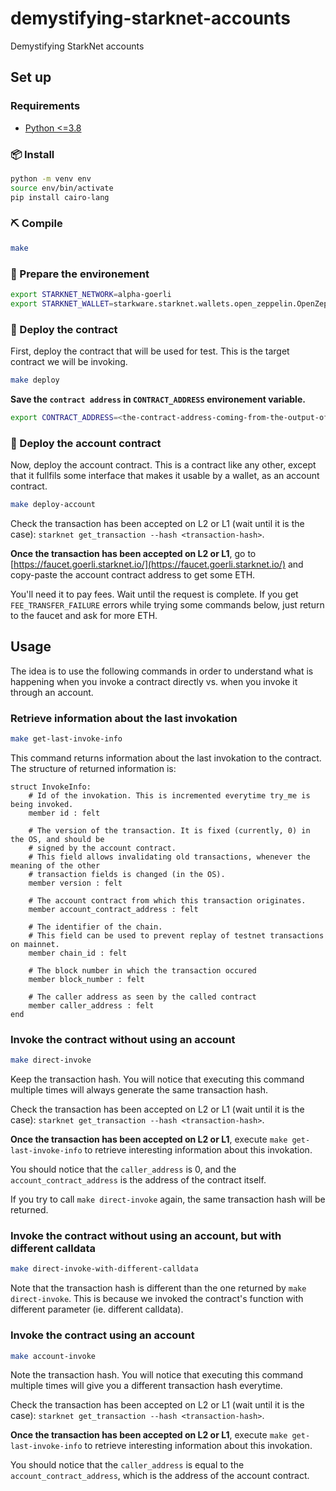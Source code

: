 # demystifying-starknet-accounts
Demystifying StarkNet accounts

## Set up

### Requirements

- [Python <=3.8](https://www.python.org/downloads/)

### 📦 Install

```bash
python -m venv env
source env/bin/activate
pip install cairo-lang
```

### ⛏️ Compile

```bash
make
```

### 🔧 Prepare the environement

```bash
export STARKNET_NETWORK=alpha-goerli
export STARKNET_WALLET=starkware.starknet.wallets.open_zeppelin.OpenZeppelinAccount
```

### 🚀 Deploy the contract

First, deploy the contract that will be used for test. This is the target contract we will be invoking.

```bash
make deploy
```

**Save the `contract address` in `CONTRACT_ADDRESS` environement variable.**

```bash
export CONTRACT_ADDRESS=<the-contract-address-coming-from-the-output-of-make-deploy>
```

### 🚀 Deploy the account contract

Now, deploy the account contract. This is a contract like any other, except that it fullfils some interface that makes it 
usable by a wallet, as an account contract.

```bash
make deploy-account
```

Check the transaction has been accepted on L2 or L1 (wait until it is the case): `starknet get_transaction --hash <transaction-hash>`.

**Once the transaction has been accepted on L2 or L1**, go to [https://faucet.goerli.starknet.io/](https://faucet.goerli.starknet.io/) and copy-paste the account contract address to get some ETH.

You'll need it to pay fees.
Wait until the request is complete.
If you get `FEE_TRANSFER_FAILURE` errors while trying some commands below, just return to the faucet and ask for more ETH.


## Usage

The idea is to use the following commands in order to understand what is happening when you invoke a contract directly vs. 
when you invoke it through an account.

### Retrieve information about the last invokation

```bash
make get-last-invoke-info
```

This command returns information about the last invokation to the contract.
The structure of returned information is:

```cairo
struct InvokeInfo:
    # Id of the invokation. This is incremented everytime try_me is being invoked.
    member id : felt

    # The version of the transaction. It is fixed (currently, 0) in the OS, and should be
    # signed by the account contract.
    # This field allows invalidating old transactions, whenever the meaning of the other
    # transaction fields is changed (in the OS).
    member version : felt

    # The account contract from which this transaction originates.
    member account_contract_address : felt

    # The identifier of the chain.
    # This field can be used to prevent replay of testnet transactions on mainnet.
    member chain_id : felt

    # The block number in which the transaction occured
    member block_number : felt

    # The caller address as seen by the called contract
    member caller_address : felt
end
```

### Invoke the contract without using an account

```bash
make direct-invoke
```

Keep the transaction hash. You will notice that executing this command multiple times will always generate the same transaction
hash.

Check the transaction has been accepted on L2 or L1 (wait until it is the case): `starknet get_transaction --hash <transaction-hash>`.

**Once the transaction has been accepted on L2 or L1**, execute `make get-last-invoke-info` to retrieve interesting information about this invokation.

You should notice that the `caller_address` is 0, and the `account_contract_address` is the address of the contract itself.

If you try to call `make direct-invoke` again, the same transaction hash will be returned.

### Invoke the contract without using an account, but with different calldata

```bash
make direct-invoke-with-different-calldata
```

Note that the transaction hash is different than the one returned by `make direct-invoke`. This is because we invoked the contract's function with different parameter (ie. different calldata).

### Invoke the contract using an account

```bash
make account-invoke
```

Note the transaction hash. You will notice that executing this command multiple times will give you a different transaction
hash everytime.

Check the transaction has been accepted on L2 or L1 (wait until it is the case): `starknet get_transaction --hash <transaction-hash>`.

**Once the transaction has been accepted on L2 or L1**, execute `make get-last-invoke-info` to retrieve interesting information about this invokation.

You should notice that the `caller_address` is equal to the `account_contract_address`, which is the address of the account contract.
